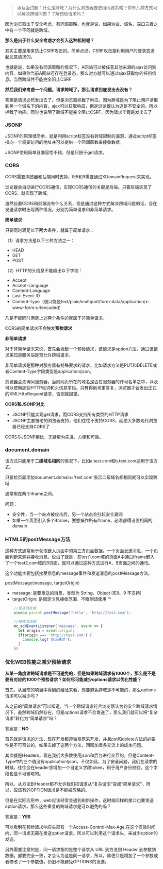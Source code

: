 > 涉及面试题：什么是跨域？为什么浏览器要使用同源策略？你有几种方式可以解决跨域问题？了解预检请求吗？

因为浏览器出于安全考虑，有同源策略，也就是说，如果协议、域名、端口三者之中有一个不同就是跨域。

**那么是出于什么安全考虑才会引入这种机制呢？**

其实主要是用来防止CSRF攻击的。简单点说，CSRF攻击是利用用户的登录态发起恶意请求的。

也就是说，如果没有同源策略的情况下，A网站可以被任意其他来源的ajax访问到内容。如果你当前A网站还存在登录态，那么对方就可以通过ajax获取你的任何信息。当然跨域并不能完全阻止CSRF

**然后我们来考虑一个问题，请求跨域了，那么请求到底发出去没有？**

答案是请求必然发出去了，但是浏览器拦截了响应。因为跨域是为了阻止用户读取到另一个域名下的内容，ajax可以获取响应，但是浏览器认为这是不安全的，所以拦截了响应。同时也说明了跨域不能完全阻止CSRF，因为请求毕竟是发出去了

### JSONP

JSONP的原理很简单，就是利用script标签没有跨域限制的漏洞，通过script标签指向一个需要访问的地址并可以提供一个回调函数来接收数据。

JSONP使用简单且兼容性不错，但是只限于get请求。

### CORS

CORS需要浏览器和后端同时支持，IE8和9需要通过XDomainRequest来实现。

浏览器会自动进行CORS通信，实现CORS通信的关键是后端。只要后端实现了CORS，就实现了跨域。

虽然设置CORS和前端没有什么关系，但是通过这种方式解决跨域问题的话，会在发送请求时出现两种情况，分别为简单请求和非简单请求。

**简单请求**

只要同时满足以下两大条件，就属于简单请求：

（1）请求方法是以下三种方法之一：

- HEAD
- GET
- POST

（2）HTTP的头信息不能超出以下字段：

- Accept
- Accept-Language
- Content-Language
- Last-Event-ID
- Content-Type（值只能是text/plain/multipart/form-data/application/x-www-form-urlencoded）

凡是不能同时满足上述两个条件的就属于非简单请求。

CORS的简单请求不会触发**预检请求**

**非简单请求**

对于非简单请求来说，首先会发起一个预检请求，该请求是option方法，通过该请求来知道服务端是否允许跨域请求。

非简单请求是那种对服务器有特殊要求的请求，比如请求方法是PUT和DELETE或者Content-Type字段类型是application/json。

浏览器会先询问服务器，当前网页所在的域名是否在服务器的许可名单之中，以及可以使用那些HTTP动词和头信息字段。只有得到肯定答复，浏览器才会发出正式的XMLHttpRequest请求，否则就报错。

**CORS和JSONP对比**

- JSONP只能实现get请求，而CORS支持所有类型的HTTP请求
- JSONP主要被老的浏览器支持，他们往往不支持CORS，而绝大多数现代浏览器已经支持CORS了

CORS与JSONP相比，无疑更为先进、方便和可靠。

### document.domain

该方式只能用于**二级域名相同**的情况下，比如a.test.com和b.test.com适用于该方式。

只要给页面添加document.domain='test.com'表示二级域名都相同就可以实现跨域

通常用在两个iframe之间。

问题：

- 安全性，当一个站点被攻击后，另一个站点会引起安全漏洞
- 如果一个页面引入多个iframe，要想操作所有iframe，必须都得设置相同的domain

### HTML5的postMessage方法

这种方式通常用于获取嵌入页面中的第三方页面数据，一个页面发送消息，一个页面判断来源并接收消息。说白了就是，在test1.com域的页面A中通过iframe嵌入了一个test2.com域的B页面，就可以通过这种方式进行A、B页面之间的通讯。

这个功能主要包括接受信息的message事件和发送消息的postMessage方法。

postMessage(message, targetOrigin)

- message: 是要发送的消息，类型为 String、Object (IE8、9 不支持)
- targetOrigin: 是限定消息接收范围，不限制请使用 '*

```js
    //发送消息端
    window.parent.postMessage('hello', 'http://test.com');

    //接收消息端
    mc.addEventListener('message', event => {
      let origin = event.origin;
      if(origin === 'http://test.com') {
        console.log('验证通过');
      }
    })
```

### 优化WEB性能之减少预检请求

**从某一角度讲跨域请求是不可避免的，但是如果跨域请求有1000个，那么是不是要有对应的1000个预检请求？如何尽可能减少options请求以优化性能？**

首先，从目前的项目中得到的经验来看，想要避免跨域是不可能的，那么options请求可以减少吗？

从之前的“简单请求”可以知道，当一个跨域请求符合浏览器认为的安全跨域请求情况下，虽然跨域仍然存在，但是options请求不会发送了，那么我们就可以把“复杂请求”转化为“简单请求”吗？

答案是：**NO**

首先就是请求的方法，现在开发都遵循规范来开发，并且put和delete方法的必要性是不可否认的，如果去掉了这两个方法，回赠加很多交流上的成本问题。

其次就是Headers，现在我们大多数使用json和后台进行交互的，但是Content-Type中的三个值没有application/json。不仅如此，为了安全问题，我们在请求的时候，往往会在header里增加一个自定义字段token，用于用户身份校验。这个字段也是不可省略的。

所以，从方法到Header都不允许我们把请求从“复杂请求”变成“简单请求”，所以，应该有的OPTION请求是不能被忽略的。

但是在实际应用中，web应该经常会遇到刷新操作，这时候同样的接口也要发送option请求，那么这些重复的跨域请求是可以避免的吗？

答案是：**YES**

可以看到在预检请求响应头部有一个Access-Control-Max-Age,在这个有效时间内，同一请求无需在发送option请求。所以可以利用这个请求头，来减少option的发送。

另外需要注意的是，同一请求指的是整个请求从 URL 到方法到 Header 到参数到数据，都要完全一致，才会认为这是同一请求，所以，即便只是增加了一个参数或者修改了一个参数值，仍旧不能避免OPTIONS的发送。